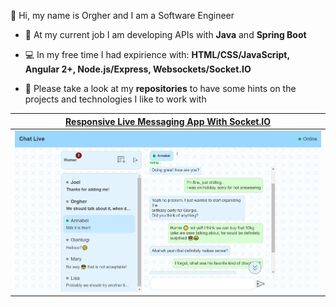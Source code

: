 👋 Hi, my name is Orgher and I am a Software Engineer

- 👷 At my current job I am developing APIs with **Java** and **Spring Boot**

- 💻 In my free time I had expirience with: **HTML/CSS/JavaScript, Angular 2+, Node.js/Express, Websockets/Socket.IO**

- 👀 Please take a look at my **repositories** to have some hints on the projects and technologies I like to work with

| **[<ins>Responsive Live Messaging App With Socket.IO</ins>](https://github.com/orDaor/socket.io-live-chat)** |
| ------------- |
| ![Desktop view](https://github.com/orDaor/socket.io-live-chat/blob/main/assets/desktop-view-3.PNG)  | 
  
<!---
orDaor/orDaor is a ✨ special ✨ repository because its `README.md` (this file) appears on your GitHub profile.
You can click the Preview link to take a look at your changes.
--->
